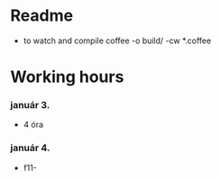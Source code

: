 
Readme
======

* to watch and compile
coffee -o build/ -cw *.coffee



Working hours
=============

### január 3.
* 4 óra

### január 4.
* f11-